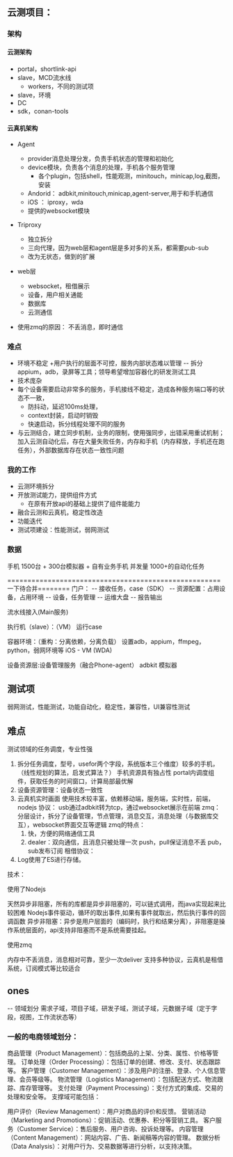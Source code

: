 
## 云测项目：

### 架构
#### 云测架构
+ portal，shortlink-api
+ slave，MCD流水线
   + workers，不同的测试项
+ slave，环境
+ DC
+ sdk，conan-tools

#### 云真机架构
+ Agent
   + provider消息处理分发，负责手机状态的管理和初始化
   + device模块，负责各个消息的处理，手机各个服务管理
     + 各个plugin，包括shell，性能观测，minitouch，minicap,log,截图，安装
   + Andorid： adbkit,minitouch,minicap,agent-server,用于和手机通信
   + iOS ： iproxy，wda
   + 提供的websocket模块

+ Triproxy 
  + 独立拆分   
  + 三向代理，因为web层和agent层是多对多的关系，都需要pub-sub
  + 改为无状态，做到的扩展
 
+ web层
  + websocket，租借展示
  + 设备，用户相关通能
  + 数据库
  + 云测通信
 
+ 使用zmq的原因：
  不丢消息，即时通信
 

### 难点
+ 环境不稳定
  +用户执行的层面不可控，服务内部状态难以管理 -- 拆分appium，adb，录屏等工具；领导希望增加容器化的研发测试工具
+ 技术庞杂
+ 每个设备需要启动非常多的服务，手机接线不稳定，造成各种服务端口等的状态不一致，
   + 防抖动，延迟100ms处理，
   + context封装，启动时销毁
   + 快速启动，拆分线程处理不同的服务
+ 与云测结合，建立同步机制，业务的限制，使用强同步，出错采用重试机制；
  加入云测自动化后，存在大量失败任务，内存和手机（内存释放，手机还在跑任务），外部数据库存在状态一致性问题

### 我的工作
   + 云测环境拆分
   + 开放测试能力，提供组件方式
     + 在原有开放api的基础上提供了组件能能力
   + 融合云测和云真机，稳定性改造
   + 功能迭代
   + 测试项建设：性能测试，弱网测试
   
### 数据
手机  1500台 + 300台模拟器 + 自有业务手机
并发量 1000+的自动化任务




=====================================================一下待合并========
门户：
   -- 接收任务，case（SDK）
   -- 资源配置：占用设备，占用环境
   -- 设备，任务管理
   -- 运维大盘
   -- 报告输出

流水线接入(Main服务)
   
执行机（slave）：（VM）
   运行case

容器环境：（重构：分离依赖，分离负载）
   设置adb，appium，ffmpeg，python，弱网环境等
   iOS -  VM  (WDA)
   
设备资源层:设备管理服务（融合Phone-agent）
   adbkit
   模拟器

## 测试项
   弱网测试，性能测试，功能自动化，稳定性，兼容性，UI兼容性测试

## 难点
测试领域的任务调度，专业性强
1. 拆分任务调度，型号，usefor两个字段，系统版本三个维度）较多的手机，（线性规划的算法，启发式算法？）  手机资源具有独占性
   portal内调度组件，获取任务的时间窗口，计算局部最优解  
3. 设备资源管理：设备状态一致性
3. 云真机实时画面
   使用技术较丰富，依赖移动端，服务端，实时性，前端，nodejs
   协议： usb通过adbkit转为tcp，通过websocket展示在前端
   zmq：分层设计，拆分了设备管理，节点管理，消息交互，消息处理（与数据库交互），websocket界面交互等逻辑
   zmq的特点：
      1. 快，方便的网络通信工具
      2. dealer：双向通信，且消息只被处理一次
         push，pull保证消息不丢
         pub，sub发布订阅
   租借协议：
5. Log使用了ES进行存储。

技术：

使用了Nodejs 

天然异步非阻塞，所有的库都是异步非阻塞的，可以链式调用，而java实现起来比较困难
Nodejs事件驱动，循环的取出事件,如果有事件就取出，然后执行事件的回调函数
异步非阻塞：异步是用户层面的（编码时，执行和结果分离），非阻塞是操作系统层面的，api支持非阻塞而不是系统需要挂起。

使用zmq

内存中不丢消息，消息相对可靠，至少一次deliver
支持多种协议，云真机是租借系统，订阅模式等比较适合


## ones
-- 领域划分
需求子域，项目子域，研发子域，测试子域，元数据子域（定于字段，视图，工作流状态等）



### 一般的电商领域划分：
商品管理（Product Management）：包括商品的上架、分类、属性、价格等管理。
订单处理（Order Processing）：包括订单的创建、修改、支付、状态跟踪等。
客户管理（Customer Management）：涉及用户的注册、登录、个人信息管理、会员等级等。
物流管理（Logistics Management）：包括配送方式、物流跟踪、库存管理等。
支付处理（Payment Processing）：支付方式的集成、交易的处理和安全等。
支撑域可能包括：

用户评价（Review Management）：用户对商品的评价和反馈。
营销活动（Marketing and Promotions）：促销活动、优惠券、积分等营销工具。
客户服务（Customer Service）：售后服务、用户咨询、投诉处理等。
内容管理（Content Management）：网站内容、广告、新闻稿等内容的管理。
数据分析（Data Analysis）：对用户行为、交易数据等进行分析，以支持决策。


